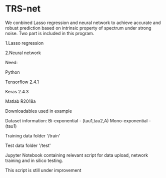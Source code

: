 # TRS-net
We conbined Lasso regression and neural network  to achieve accurate and robust prediction based on intrinsic property of spectrum  under strong noise.
Two part is included in this program.

1.Lasso regression

2.Neural network

Need:

Python

Tensorflow 2.4.1

Keras 2.4.3

Matlab R2018a



Downloadables used in example

Dataset information: Bi-exponential - (tau1,tau2,A) Mono-exponential - (tau1)

Training data folder '/train'

Test data folder '/test'

Jupyter Notebook containing relevant script for data upload, network training and in silico testing.

This script is still under improvement
